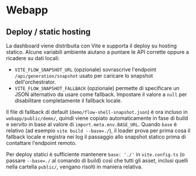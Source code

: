 # Webapp

## Deploy / static hosting

La dashboard viene distribuita con Vite e supporta il deploy su hosting statico. Alcune variabili ambiente aiutano a puntare le API corrette oppure a ricadere su dati locali:

- `VITE_FLOW_SNAPSHOT_URL` (opzionale) sovrascrive l'endpoint `/api/generation/snapshot` usato per caricare lo snapshot dell'orchestrator.
- `VITE_FLOW_SNAPSHOT_FALLBACK` (opzionale) permette di specificare un JSON alternativo da usare come fallback. Impostare il valore a `null` per disabilitare completamente il fallback locale.

Il file di fallback di default (`demo/flow-shell-snapshot.json`) è ora incluso in `webapp/public/demo/`, quindi viene copiato automaticamente in fase di build e servito in base al valore di `import.meta.env.BASE_URL`. Quando `base` è relativo (ad esempio `vite build --base=./`), il loader prova per prima cosa il fallback locale e registra nei log il passaggio allo snapshot statico prima di contattare l'endpoint remoto.

Per deploy statici è sufficiente mantenere `base: './'` in `vite.config.ts` (o passare `--base=./` al comando di build) così che tutti gli asset, inclusi quelli nella cartella `public/`, vengano risolti in maniera relativa.
